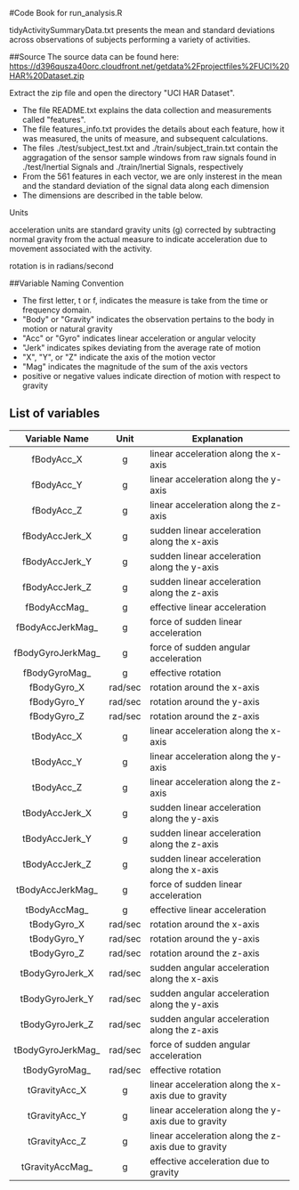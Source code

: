 #Code Book for run_analysis.R

tidyActivitySummaryData.txt presents the mean and standard deviations across observations of subjects performing a variety of activities.

##Source
The source data can be found here:
https://d396qusza40orc.cloudfront.net/getdata%2Fprojectfiles%2FUCI%20HAR%20Dataset.zip

Extract the zip file and open the directory "UCI HAR Dataset".


- The file README.txt explains the data collection and measurements called "features".
- The file features_info.txt provides the details about each feature, how it was measured, the units of measure, and subsequent calculations.
- The files ./test/subject_test.txt and ./train/subject_train.txt contain the aggragation of the sensor sample windows from raw signals found in ./test/Inertial Signals and ./train/Inertial Signals, respectively
- From the 561 features in each vector, we are only insterest in the mean and the standard deviation of the signal data along each dimension
- The dimensions are described in the table below.

Units

acceleration units are standard gravity units (g) corrected by subtracting normal gravity from the actual measure to indicate acceleration due to movement associated with the activity.

rotation is in radians/second

##Variable Naming Convention


- The first letter, t or f, indicates the measure is take from the time or frequency domain.
- "Body" or "Gravity" indicates the observation pertains to the body in motion or natural gravity
- "Acc" or "Gyro" indicates linear acceleration or angular velocity
- "Jerk" indicates spikes deviating from the average rate of motion
- "X", "Y", or "Z" indicate the axis of the motion vector
- "Mag" indicates the magnitude of the sum of the axis vectors
- positive or negative values indicate direction of motion with respect to gravity


## List of variables

| Variable Name | Unit | Explanation | 
| :-----------: | :--: | -------- |
| fBodyAcc_X | g | linear acceleration along the x-axis |
| fBodyAcc_Y | g | linear acceleration along the y-axis |
| fBodyAcc_Z | g | linear acceleration along the z-axis |
| fBodyAccJerk_X | g | sudden linear acceleration along the x-axis |
| fBodyAccJerk_Y | g | sudden linear acceleration along the y-axis |
| fBodyAccJerk_Z | g | sudden linear acceleration along the z-axis |
| fBodyAccMag_ | g | effective linear acceleration |
| fBodyAccJerkMag_ | g | force of sudden linear acceleration |
| fBodyGyroJerkMag_ | g | force of sudden angular acceleration |
| fBodyGyroMag_ | g | effective rotation |
| fBodyGyro_X | rad/sec | rotation around the x-axis |
| fBodyGyro_Y | rad/sec | rotation around the y-axis |
| fBodyGyro_Z | rad/sec | rotation around the z-axis |
| tBodyAcc_X | g | linear acceleration along the x-axis |
| tBodyAcc_Y | g | linear acceleration along the y-axis |
| tBodyAcc_Z | g | linear acceleration along the z-axis |
| tBodyAccJerk_X | g | sudden linear acceleration along the y-axis |
| tBodyAccJerk_Y | g | sudden linear acceleration along the z-axis |
| tBodyAccJerk_Z | g | sudden linear acceleration along the x-axis |
| tBodyAccJerkMag_ | g | force of sudden linear acceleration |
| tBodyAccMag_ | g | effective linear acceleration |
| tBodyGyro_X | rad/sec | rotation around the x-axis |
| tBodyGyro_Y | rad/sec | rotation around the y-axis |
| tBodyGyro_Z | rad/sec | rotation around the z-axis |
| tBodyGyroJerk_X | rad/sec | sudden angular acceleration along the x-axis |
| tBodyGyroJerk_Y | rad/sec | sudden angular acceleration along the y-axis |
| tBodyGyroJerk_Z | rad/sec | sudden angular acceleration along the z-axis |
| tBodyGyroJerkMag_ | rad/sec | force of sudden angular acceleration |
| tBodyGyroMag_ | rad/sec | effective rotation |
| tGravityAcc_X | g | linear acceleration along the x-axis due to gravity |
| tGravityAcc_Y | g | linear acceleration along the y-axis due to gravity |
| tGravityAcc_Z | g | linear acceleration along the z-axis due to gravity |
| tGravityAccMag_ | g | effective acceleration due to gravity |

